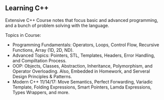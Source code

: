 

## Learning C++

Extensive C++ Course notes that focus basic and advanced programming, and a bunch of problem solving with the language.

Topics in Course:
- Programming Fundamentals: Operators, Loops, Control Flow, Recursive Functions, Array (1D, 2D, ND).
- Advanced Topics: Pointers, STL, Templates, Headers, Error Handling, and Compiltation Process.
- OOP: Objects, Classes, Abstraction, Inheritance, Polymorphism, and Operator Overloading. Also, Embedded in Homework, and Serveral Design Principles & Patterns.
- Modern C++ 11/14/17: Move Semantics, Perfect Forwarding, Variadic Template, Folding Expressions, Smart Pointers, Lamda Expressions, Types Wrappers, and more.



	